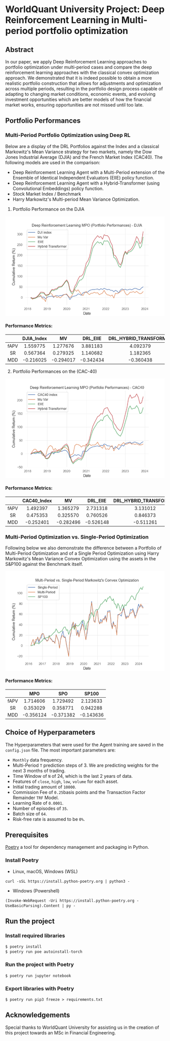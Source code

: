 # WorldQuant University Project: Deep Reinforcement Learning in Multi-period portfolio optimization

## Abstract
   
In our paper, we apply Deep Reinforcement Learning approaches to portfolio optimization under multi-period cases and compare the deep reinforcement learning approaches with the classical convex optimization approach. We demonstrated that it is indeed possible to obtain a more realistic portfolio construction that allows for adjustments and optimization across multiple periods, resulting in the portfolio design process capable of adapting to changing market conditions, economic events, and evolving investment opportunities which are better models of how the financial market works, ensuring opportunities are not missed until too late.

## Portfolio Performances

### Multi-Period Portfolio Optimization using Deep RL
Below are a display of the DRL Portfolios against the Index and a classical Markowitz's Mean Variance strategy for two markets, namely the Dow Jones Industrial Average (DJIA) and the French Market Index (CAC40). The following models are used in the comparison:
- Deep Reinforcement Learning Agent with a Multi-Period extension of the Ensemble of Identical Independent Evaluators (EIIE) policy function.
- Deep Reinforcement Learning Agent with a Hybrid-Transformer (using Convolutional Embeddings) policy function.
- Stock Market Index / Benchmark
- Harry Markowitz's Multi-period Mean Variance Optimization.

1. Portfolio Performance on the DJIA

<img title="DJIA" alt="" src="src/results/portfolio_performances/djia_performances.png">

#### Performance Metrics:

|  | DJIA_Index |	MV | DRL_EIIE | DRL_HYBRID_TRANSFORMER |
| :----: | :----: | :--: | :------: | :-------: |
| fAPV |	1.559775 |	1.277676 | 3.881183 | 4.092379 |
| SR |	0.567364 |	0.279325 | 1.140682 | 1.182365 |
| MDD |	-0.216025 |	-0.294017 | -0.342434 | -0.360438 |


2. Portfolio Performances on the (CAC-40)

<img title="CAC40" alt="" src="src/results/portfolio_performances/cac40_performances.png">

#### Performance Metrics:

|  | CAC40_Index |	MV | DRL_EIIE | DRL_HYBRID_TRANSFORMER |
| :----: | :----: | :--: | :------: | :-------: |
| fAPV |	1.492397 |	1.365279 | 2.731318 | 3.131012 |
| SR |	0.475353 |	0.325570 | 0.760526 | 0.846373 |
| MDD |	-0.252401 |	-0.282496 | -0.526148 | -0.511261 |


### Multi-Period Optimization vs. Single-Period Optimization
Following below we also demonstrate the difference between a Portfolio of Multi-Period Optimization and of a Single Period Optimization using Harry Markowitz's Mean Variance Convex Optimization using the assets in the S&P100 against the Benchmark itself.

<img title="MPO_VS_SPO" alt="" src="src/results/portfolio_performances/mpo_vs_spo.png">

#### Performance Metrics:

|   | MPO | SPO | SP100 |
| :----: | :----: | :--: | :------: | 
| fAPV | 1.714606 |	1.729492 |	2.123633 |
| SR | 0.353029 |	0.358771 |	0.942288 |
| MDD | -0.356124 |	-0.371382 |	-0.143636 |


## Choice of Hyperparameters
The Hyperparameters that were used for the Agent training are saved in the `config.json` file. 
The most important parameters are:
- `Monthly` data frequency.
- Multi-Period `T` prediction steps of 3. We are predicting weights for the next 3 months of trading. 
- Time Window of `N` of 24, which is the last 2 years of data.
- Features of `close`, `high`, `low`, `volume` for each asset.
- Initial trading amount of `10000`.
- Commission Fee of `0.25`basis points and the Transaction Factor Remainder `TRF` Model.
- Learning Rate of `0.0001`.
- Number of episodes of `35`.
- Batch size of `64`.
- Risk-free rate is assumed to be `0%`.

## Prerequisites

[Poetry](https://python-poetry.org/docs/) a tool for dependency management and packaging in Python.

### Install Poetry

* Linux, macOS, Windows (WSL)

```
curl -sSL https://install.python-poetry.org | python3 -
```

* Windows (Powershell)

```
(Invoke-WebRequest -Uri https://install.python-poetry.org -UseBasicParsing).Content | py -
```

## Run the project

### Install required libraries

```
$ poetry install
$ poetry run poe autoinstall-torch
```

### Run the project with Poetry

```
$ poetry run jupyter notebook
```

### Export libraries with Poetry

```
$ poetry run pip3 freeze > requirements.txt
```

## Acknowledgements
Special thanks to WorldQuant University for assisting us in the creation of this project towards an MSc in Financial Engineering.